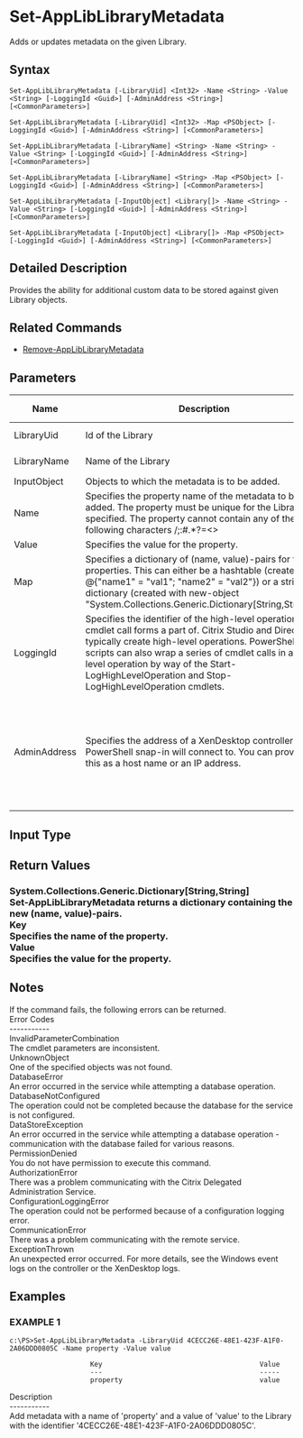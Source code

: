﻿# Set-AppLibLibraryMetadata

   Adds or updates metadata on the given Library.

## Syntax
```
Set-AppLibLibraryMetadata [-LibraryUid] <Int32> -Name <String> -Value <String> [-LoggingId <Guid>] [-AdminAddress <String>] [<CommonParameters>]

Set-AppLibLibraryMetadata [-LibraryUid] <Int32> -Map <PSObject> [-LoggingId <Guid>] [-AdminAddress <String>] [<CommonParameters>]

Set-AppLibLibraryMetadata [-LibraryName] <String> -Name <String> -Value <String> [-LoggingId <Guid>] [-AdminAddress <String>] [<CommonParameters>]

Set-AppLibLibraryMetadata [-LibraryName] <String> -Map <PSObject> [-LoggingId <Guid>] [-AdminAddress <String>] [<CommonParameters>]

Set-AppLibLibraryMetadata [-InputObject] <Library[]> -Name <String> -Value <String> [-LoggingId <Guid>] [-AdminAddress <String>] [<CommonParameters>]

Set-AppLibLibraryMetadata [-InputObject] <Library[]> -Map <PSObject> [-LoggingId <Guid>] [-AdminAddress <String>] [<CommonParameters>]
```

## Detailed Description
   Provides the ability for additional custom data to be stored against given Library objects.

## Related Commands
  * [Remove-AppLibLibraryMetadata](Remove-AppLibLibraryMetadata.html)
## Parameters

| Name   | Description | Required? | Pipeline Input | Default Value |
| --- | --- | --- | --- | --- |
| LibraryUid | Id of the Library | true | true (ByValue, ByPropertyName) |  |
| LibraryName | Name of the Library | true | true (ByValue, ByPropertyName) |  |
| InputObject | Objects to which the metadata is to be added. | true | true (ByValue) |  |
| Name | Specifies the property name of the metadata to be added. The property must be unique for the Library specified. The property cannot contain any of the following characters \/;:#.*?=<>|[]()"' | true | false |  |
| Value | Specifies the value for the property. | true | false |  |
| Map | Specifies a dictionary of (name, value)-pairs for the properties. This can either be a hashtable (created with @{"name1" = "val1"; "name2" = "val2"}) or a string dictionary (created with new-object "System.Collections.Generic.Dictionary[String,String]"). | true | true (ByValue) |  |
| LoggingId | Specifies the identifier of the high-level operation this cmdlet call forms a part of. Citrix Studio and Director typically create high-level operations. PowerShell scripts can also wrap a series of cmdlet calls in a high-level operation by way of the Start-LogHighLevelOperation and Stop-LogHighLevelOperation cmdlets. | false | false |  |
| AdminAddress | Specifies the address of a XenDesktop controller the PowerShell snap-in will connect to. You can provide this as a host name or an IP address. | false | false | Localhost. Once a value is provided by any cmdlet, this value becomes the default. |

## Input Type
### 
   
## Return Values
### System.Collections.Generic.Dictionary[String,String]<br>                    Set-AppLibLibraryMetadata returns a dictionary containing the new (name, value)-pairs.<br>                    Key <string><br>                    Specifies the name of the property.<br>                    Value <string><br>        Specifies the value for the property.
   ## Notes
   If the command fails, the following errors can be returned.<br>    Error Codes<br>    -----------<br>    InvalidParameterCombination<br>        The cmdlet parameters are inconsistent.<br>    UnknownObject<br>        One of the specified objects was not found.<br>    DatabaseError<br>        An error occurred in the service while attempting a database operation.<br>    DatabaseNotConfigured<br>        The operation could not be completed because the database for the service is not configured.<br>    DataStoreException<br>        An error occurred in the service while attempting a database operation - communication with the database failed for various reasons.<br>    PermissionDenied<br>        You do not have permission to execute this command.<br>    AuthorizationError<br>        There was a problem communicating with the Citrix Delegated Administration Service.<br>    ConfigurationLoggingError<br>        The operation could not be performed because of a configuration logging error.<br>    CommunicationError<br>        There was a problem communicating with the remote service.<br>    ExceptionThrown<br>        An unexpected error occurred.  For more details, see the Windows event logs on the controller or the XenDesktop logs.
## Examples

### EXAMPLE 1
```
c:\PS>Set-AppLibLibraryMetadata -LibraryUid 4CECC26E-48E1-423F-A1F0-2A06DDD0805C -Name property -Value value

                    Key                                       Value
                    ---                                       -----
                    property                                  value
```
   Description<br>-----------<br>Add metadata with a name of 'property' and a value of 'value' to the Library with the identifier '4CECC26E-48E1-423F-A1F0-2A06DDD0805C'.

